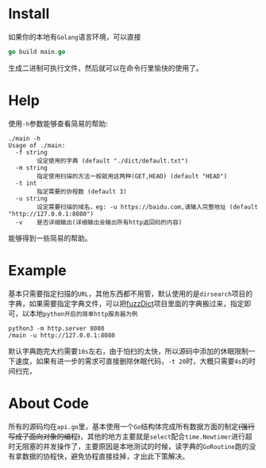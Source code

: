 # Install

如果你的本地有`Golang`语言环境，可以直接

```go
go build main.go
```

生成二进制可执行文件，然后就可以在命令行里愉快的使用了。

# Help

使用`-h`参数能够查看简易的帮助:

```shell
./main -h
Usage of ./main:
  -f string
    	设定使用的字典 (default "./dict/default.txt")
  -m string
    	指定使用扫描的方法一般就用这两种(GET,HEAD) (default "HEAD")
  -t int
    	指定需要的协程数 (default 3)
  -u string
    	设定需要扫描的域名，eg: -u https://baidu.com,请输入完整地址 (default "http://127.0.0.1:8080")
  -v	是否详细输出(详细输出会输出所有http返回码的内容)
```

能够得到一些简易的帮助。

# Example

基本只需要指定扫描的`URL`，其他东西都不用管，默认使用的是`dirsearch`项目的字典，如果需要指定字典文件，可以把[fuzzDict](https://github.com/TheKingOfDuck/fuzzDicts0)项目里面的字典搬过来，指定即可，以本地`python开启的简单http服务器为例`

```shell
python3 -m http.server 8080
/main -u http://127.0.0.1:8080
```

默认字典跑完大约需要`10s`左右，由于怕扫的太快，所以源码中添加的休眠限制一下速度，如果有进一步的需求可直接删除休眠代码，`-t 20`时，大概只需要`4s`的时间扫完，

# About Code

所有的源码均在`api.go`里，基本使用一个`Go`结构体完成所有数据方面的制定~~(强行写成了面向对象的编程)~~，其他的地方主要就是`select`配合`time.Newtimer`进行超时无阻塞的并发操作了，主要原因是本地测试的时候，读字典的`GoRoutine`跑的没有拿数据的协程快，避免协程直接挂掉，才出此下策解决。